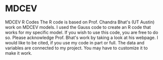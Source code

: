 # MDCEV
MDCEV R Codes
The R code is based on Prof. Chandra Bhat's (UT Austin) work on MDCEV models. I used the Gauss code to create an R code that works for my specific model.
If you wish to use this code, you are free to do so. Please acknowledge Prof. Bhat's work by taking a look at his webpage.
I would like to be cited, if you use my code in part or full.
The data and variables are connected to my project. You may have to customize it to make it work.
